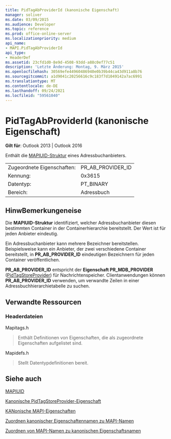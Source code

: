 ```yaml
---
title: PidTagAbProviderId (kanonische Eigenschaft)
manager: soliver
ms.date: 03/09/2015
ms.audience: Developer
ms.topic: reference
ms.prod: office-online-server
ms.localizationpriority: medium
api_name:
- MAPI.PidTagAbProviderId
api_type:
- HeaderDef
ms.assetid: 23cfd1d0-8e9d-4508-93dd-a88c0ef77c51
description: 'Letzte Änderung: Montag, 9. März 2015'
ms.openlocfilehash: 30569efe44960486940e0b39b44ca43d911a8b76
ms.sourcegitcommit: a1d9041c20256616c9c183f7d1049142a7ac6991
ms.translationtype: MT
ms.contentlocale: de-DE
ms.lasthandoff: 09/24/2021
ms.locfileid: "59561040"
---
```

# <a name="pidtagabproviderid-canonical-property"></a>PidTagAbProviderId (kanonische Eigenschaft)

  
  
**Gilt für**: Outlook 2013 | Outlook 2016 
  
Enthält die [MAPIUID-Struktur](mapiuid.md) eines Adressbuchanbieters. 
  
|||
|:-----|:-----|
|Zugeordnete Eigenschaften:  <br/> |PR_AB_PROVIDER_ID  <br/> |
|Kennung:  <br/> |0x3615  <br/> |
|Datentyp:  <br/> |PT_BINARY  <br/> |
|Bereich:  <br/> |Adressbuch  <br/> |
   
## <a name="remarks"></a>HinwBemerkungeneise

Die **MAPIUID-Struktur** identifiziert, welcher Adressbuchanbieter diesen bestimmten Container in der Containerhierarchie bereitstellt. Der Wert ist für jeden Anbieter eindeutig. 
  
Ein Adressbuchanbieter kann mehrere Bezeichner bereitstellen. Beispielsweise kann ein Anbieter, der zwei verschiedene Container bereitstellt, in **PR_AB_PROVIDER_ID** eindeutigen Bezeichnern für jeden Container veröffentlichen. 
  
 **PR_AB_PROVIDER_ID** entspricht der **Eigenschaft PR_MDB_PROVIDER** ([PidTagStoreProvider](pidtagstoreprovider-canonical-property.md)) für Nachrichtenspeicher. Clientanwendungen können **PR_AB_PROVIDER_ID** verwenden, um verwandte Zeilen in einer Adressbuchhierarchietabelle zu suchen. 
  
## <a name="related-resources"></a>Verwandte Ressourcen

### <a name="header-files"></a>Headerdateien

Mapitags.h
  
> Enthält Definitionen von Eigenschaften, die als zugeordnete Eigenschaften aufgelistet sind.
    
Mapidefs.h
  
> Stellt Datentypdefinitionen bereit.
    
## <a name="see-also"></a>Siehe auch



[MAPIUID](mapiuid.md)
  
[Kanonische PidTagStoreProvider-Eigenschaft](pidtagstoreprovider-canonical-property.md)


[KANonische MAPI-Eigenschaften](mapi-canonical-properties.md)
  
[Zuordnen kanonischer Eigenschaftennamen zu MAPI-Namen](mapping-canonical-property-names-to-mapi-names.md)
  
[Zuordnen von MAPI-Namen zu kanonischen Eigenschaftsnamen](mapping-mapi-names-to-canonical-property-names.md)


